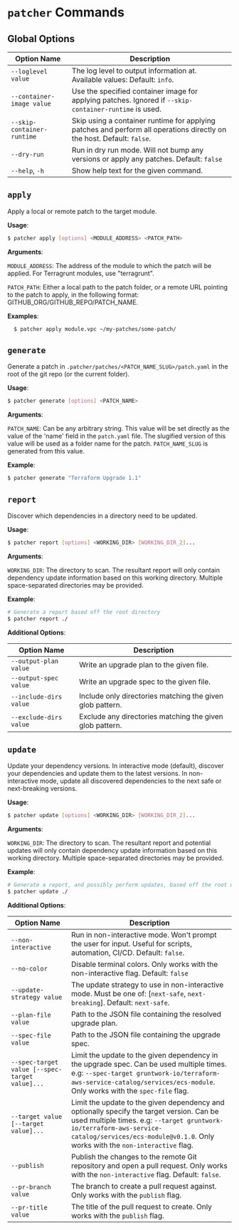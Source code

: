# `patcher` Commands

## Global Options

| Option Name | Description | 
|---|---|
| `--loglevel value` | The log level to output information at. Available values: Default: `info`. |
| `--container-image value` | Use the specified container image for applying patches. Ignored if `--skip-container-runtime` is used. |
| `--skip-container-runtime` | Skip using a container runtime for applying patches and perform all operations directly on the host. Default: `false`. |
| `--dry-run` | Run in dry run mode. Will not bump any versions or apply any patches. Default: `false` |
| `--help`, `-h` | Show help text for the given command. |

## `apply`

Apply a local or remote patch to the target module. 

**Usage**: 

```bash
$ patcher apply [options] <MODULE_ADDRESS> <PATCH_PATH>
```

**Arguments**:

  `MODULE_ADDRESS`: The address of the module to which the patch will be applied. For Terragrunt modules, use "terragrunt".

  `PATCH_PATH`: Either a local path to the patch folder, or a remote URL pointing to the patch to apply, in the following
  format: GITHUB_ORG/GITHUB_REPO/PATCH_NAME.

**Examples**:

```bash
  $ patcher apply module.vpc ~/my-patches/some-patch/
```

## `generate`

Generate a patch in `.patcher/patches/<PATCH_NAME_SLUG>/patch.yaml` in the root of the git repo (or the current folder).

**Usage**: 

```bash
$ patcher generate [options] <PATCH_NAME>
```

**Arguments**:

`PATCH_NAME`: Can be any arbitrary string. This value will be set directly as the value of the 'name' field in the `patch.yaml` file. The slugified version of this value will be used as a folder name for the patch. `PATCH_NAME_SLUG` is generated from this value.

**Example**:

```bash
$ patcher generate "Terraform Upgrade 1.1"
```

## `report`

Discover which dependencies in a directory need to be updated.

**Usage**:

```bash
$ patcher report [options] <WORKING_DIR> [WORKING_DIR_2]...
```

**Arguments**:

`WORKING_DIR`: The directory to scan. The resultant report will only contain dependency update information based on this working directory. Multiple space-separated directories may be provided.

**Example**:

```bash
# Generate a report based off the root directory
$ patcher report ./
```

**Additional Options**:

| Option Name | Description | 
|---|---|
| `--output-plan value` | Write an upgrade plan to the given file. |
| `--output-spec value` | Write an upgrade spec to the given file. |
| `--include-dirs value` | Include only directories matching the given glob pattern. | 
| `--exclude-dirs value` | Exclude any directories matching the given glob pattern. |

## `update`

Update your dependency versions. In interactive mode (default), discover your dependencies and update them to the latest versions. In non-interactive
mode, update all discovered dependencies to the next safe or next-breaking versions.

**Usage**:

```bash
$ patcher update [options] <WORKING_DIR> [WORKING_DIR_2]...
```

**Arguments**:

`WORKING_DIR`: The directory to scan. The resultant report and potential updates will only contain dependency update information based on this working directory. Multiple space-separated directories may be provided.

**Example**:

```bash
# Generate a report, and possibly perform updates, based off the root directory
$ patcher update ./
```

**Additional Options**:

| Option Name | Description | 
|---|---|
| `--non-interactive` | Run in non-interactive mode. Won't prompt the user for input. Useful for scripts, automation, CI/CD. Default: `false`. |
| `--no-color` | Disable terminal colors. Only works with the non-interactive flag. Default: `false` |
| `--update-strategy value` | The update strategy to use in non-interactive mode. Must be one of: [`next-safe`, `next-breaking`]. Default: `next-safe`. |
| `--plan-file value` | Path to the JSON file containing the resolved upgrade plan.
| `--spec-file value` | Path to the JSON file containing the upgrade spec. |
| `--spec-target value [--spec-target value]...` | Limit the update to the given dependency in the upgrade spec. Can be used multiple times. e.g: `--spec-target gruntwork-io/terraform-aws-service-catalog/services/ecs-module`. Only works with the `spec-file` flag. |
| `--target value [--target value]...` | Limit the update to the given dependency and optionally specify the target version. Can be used multiple times. e.g: `--target gruntwork-io/terraform-aws-service-catalog/services/ecs-module@v0.1.0`. Only works with the `non-interactive` flag. |
| `--publish` | Publish the changes to the remote Git repository and open a pull request. Only works with the `non-interactive` flag. Default: `false`. |
| `--pr-branch value` | The branch to create a pull request against. Only works with the `publish` flag. |
| `--pr-title value` | The title of the pull request to create. Only works with the `publish` flag. |